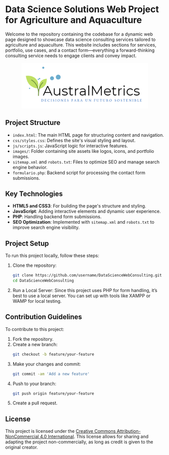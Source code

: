 # Data Science Solutions Web Project for Agriculture and Aquaculture

Welcome to the repository containing the codebase for a dynamic web page designed to showcase data science consulting services tailored to agriculture and aquaculture. This website includes sections for services, portfolio, use cases, and a contact form—everything a forward-thinking consulting service needs to engage clients and convey impact.

<p align="center">
  <img src="assets/LOGO.png" alt="Logo de ScienceMetrics" width="400"/>
</p>

## Project Structure

- `index.html`: The main HTML page for structuring content and navigation.
- `css/styles.css`: Defines the site's visual styling and layout.
- `js/scripts.js`: JavaScript logic for interactive features.
- `images/`: Folder containing site assets like logos, icons, and portfolio images.
- `sitemap.xml` and `robots.txt`: Files to optimize SEO and manage search engine behavior.
- `formulario.php`: Backend script for processing the contact form submissions.

## Key Technologies

- **HTML5 and CSS3**: For building the page's structure and styling.
- **JavaScript**: Adding interactive elements and dynamic user experience.
- **PHP**: Handling backend form submissions.
- **SEO Optimization**: Implemented with `sitemap.xml` and `robots.txt` to improve search engine visibility.

## Project Setup

To run this project locally, follow these steps:

1. Clone the repository:
    ```bash
    git clone https://github.com/username/DataScienceWebConsulting.git
    cd DataScienceWebConsulting
    ```

2. Run a Local Server: Since this project uses PHP for form handling, it’s best to use a local server. You can set up with tools like XAMPP or WAMP for local testing.

## Contribution Guidelines

To contribute to this project:

1. Fork the repository.
2. Create a new branch:
    ```bash
    git checkout -b feature/your-feature
    ```
3. Make your changes and commit:
    ```bash
    git commit -am 'Add a new feature'
    ```
4. Push to your branch:
    ```bash
    git push origin feature/your-feature
    ```
5. Create a pull request.

## License

This project is licensed under the [Creative Commons Attribution-NonCommercial 4.0 International](https://creativecommons.org/licenses/by-nc/4.0/). This license allows for sharing and adapting the project non-commercially, as long as credit is given to the original creator.
